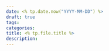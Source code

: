 ```yaml
---
date: <% tp.date.now("YYYY-MM-DD") %>
draft: true
tags: 
categories: 
title: <% tp.file.title %>
description:
---
```

